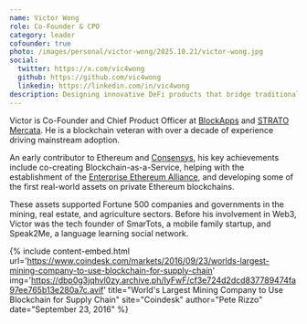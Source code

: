 ```yaml
---
name: Victor Wong
role: Co-Founder & CPO
category: leader
cofounder: true
photo: /images/personal/victor-wong/2025.10.21/victor-wong.jpg
social:
  twitter: https://x.com/vic4wong
  github: https://github.com/vic4wong
  linkedin: https://linkedin.com/in/vic4wong
description: Designing innovative DeFi products that bridge traditional and digital assets.
---
```


Victor is Co-Founder and Chief Product Officer at [BlockApps](https://blockapps.net) and [STRATO Mercata](https://stratomercata.com).  He is a blockchain veteran with over a decade of experience driving mainstream adoption.

An early contributor to Ethereum and [Consensys](https://consensys.io), his key achievements include co-creating Blockchain-as-a-Service, helping with the establishment of the [Enterprise Ethereum Alliance](https://entethalliance.com), and developing some of the first real-world assets on private Ethereum blockchains.

These assets supported Fortune 500 companies and governments in the mining, real estate, and agriculture sectors. Before his involvement in Web3, Victor was the tech founder of SmarTots, a mobile family startup, and Speak2Me, a language learning social network.

{% include content-embed.html
  url='https://www.coindesk.com/markets/2016/09/23/worlds-largest-mining-company-to-use-blockchain-for-supply-chain'
  img='https://dbp0g3jqhvl0zy.archive.ph/IyFwF/cf3e724d2dcd837789474fa97ee765b13e280a7c.avif'
  title="World's Largest Mining Company to Use Blockchain for Supply Chain"
  site="Coindesk"
  author="Pete Rizzo"
  date="September 23, 2016"
%}
